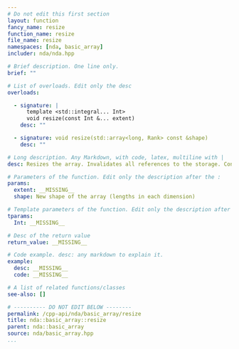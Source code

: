 ```yaml
---
# Do not edit this first section
layout: function
fancy_name: resize
function_name: resize
file_name: resize
namespaces: [nda, basic_array]
includer: nda/nda.hpp

# Brief description. One line only.
brief: ""

# List of overloads. Edit only the desc
overloads:

  - signature: |
      template <std::integral... Int>
      void resize(const Int &... extent)
    desc: ""

  - signature: void resize(std::array<long, Rank> const &shape)
    desc: ""

# Long description. Any Markdown, with code, latex, multiline with |
desc: Resizes the array. Invalidates all references to the storage. Content is undefined, makes no copy of previous data.

# Parameters of the function. Edit only the description after the :
params:
  extent: __MISSING__
  shape: New shape of the array (lengths in each dimension)

# Template parameters of the function. Edit only the description after the :
tparams:
  Int: __MISSING__

# Desc of the return value
return_value: __MISSING__

# Code example. desc: any markdown to explain it.
example:
  desc: __MISSING__
  code: __MISSING__

# A list of related functions/classes
see-also: []

# ---------- DO NOT EDIT BELOW --------
permalink: /cpp-api/nda/basic_array/resize
title: nda::basic_array::resize
parent: nda::basic_array
source: nda/basic_array.hpp
...
```


